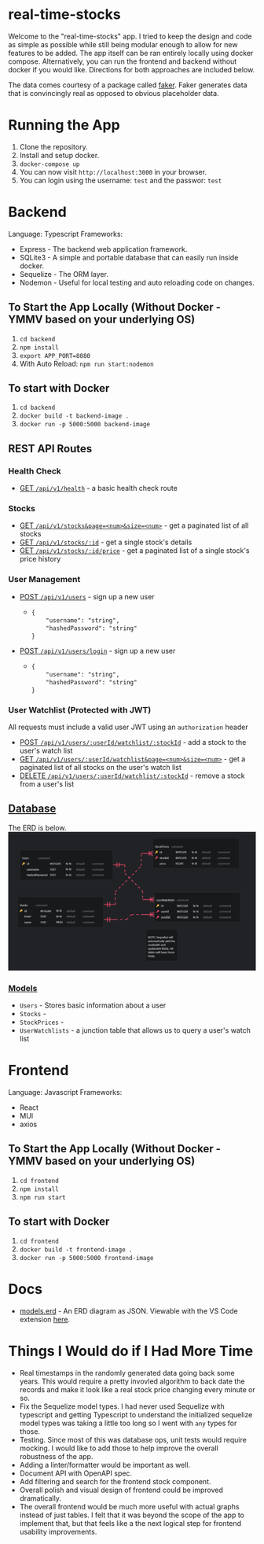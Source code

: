 # real-time-stocks
Welcome to the "real-time-stocks" app. I tried to keep the design and code as simple as possible while still being modular enough to allow for new features to be added. The app itself can be ran entirely locally using docker compose. Alternatively, you can run the frontend and backend without docker if you would like. Directions for both approaches are included below.

The data comes courtesy of a package called [faker](https://www.npmjs.com/package/@faker-js/faker). Faker generates data that is convincingly real as opposed to obvious placeholder data.

# Running the App
1. Clone the repository.
2. Install and setup docker.
3. `docker-compose up`
4. You can now visit `http://localhost:3000` in your browser.
5. You can login using the username: `test` and the passwor: `test`

# Backend
Language: Typescript
Frameworks: 
- Express - The backend web application framework.
- SQLite3 - A simple and portable database that can easily run inside docker.
- Sequelize - The ORM layer.
- Nodemon - Useful for local testing and auto reloading code on changes.

## To Start the App Locally (Without Docker - YMMV based on your underlying OS)
1. `cd backend`
2. `npm install`
3. `export APP_PORT=8080`
4. With Auto Reload: `npm run start:nodemon`

## To start with Docker
1. `cd backend`
2. `docker build -t backend-image .`
3. `docker run -p 5000:5000 backend-image`

## REST API Routes
### Health Check
- [GET `/api/v1/health`](backend/src/routes/health/get.ts) - a basic health check route

### Stocks
- [GET `/api/v1/stocks&page=<num>&size=<num>`]() - get a paginated list of all stocks
- [GET `/api/v1/stocks/:id`]() - get a single stock's details
- [GET `/api/v1/stocks/:id/price`]() - get a paginated list of a single stock's price history

### User Management
- [POST `/api/v1/users`]() - sign up a new user
  - ```
    {
        "username": "string",
        "hashedPassword": "string"
    }
    ```
- [POST `/api/v1/users/login`]() - sign up a new user
  - ```
    {
        "username": "string",
        "hashedPassword": "string"
    }
    ```

### User Watchlist (Protected with JWT)
All requests must include a valid user JWT using an `authorization` header
- [POST `/api/v1/users/:userId/watchlist/:stockId`]() - add a stock to the user's watch list
- [GET `/api/v1/users/:userId/watchlist&page=<num>&size=<num>`]() - get a paginated list of all stocks on the user's watch list
- [DELETE `/api/v1/users/:userId/watchlist/:stockId`]() - remove a stock from a user's list

## [Database](backend/src/database/)
The ERD is below.
![ERD](docs/erd.png)

### [Models](backend/src/database/models/)
- `Users` - Stores basic information about a user
- `Stocks` -
- `StockPrices` - 
- `UserWatchlists` - a junction table that allows us to query a user's watch list

# Frontend
Language: Javascript
Frameworks: 
- React
- MUI
- axios

## To Start the App Locally (Without Docker - YMMV based on your underlying OS)
1. `cd frontend`
2. `npm install`
3. `npm run start`

## To start with Docker
1. `cd frontend`
2. `docker build -t frontend-image .`
3. `docker run -p 5000:5000 frontend-image`

# Docs
- [models.erd](docs/models.erc) - An ERD diagram as JSON. Viewable with the VS Code extension [here](https://marketplace.visualstudio.com/items?itemName=dineug.vuerd-vscode).

# Things I Would do if I Had More Time
- Real timestamps in the randomly generated data going back some years. This would require a pretty invovled algorithm to back date the records and make it look like a real stock price changing every minute or so.
- Fix the Sequelize model types. I had never used Sequelize with typescript and getting Typescript to understand the initialized sequelize model types was taking a little too long so I went with `any` types for those.
- Testing. Since most of this was database ops, unit tests would require mocking. I would like to add those to help improve the overall robustness of the app.
- Adding a linter/formatter would be important as well.
- Document API with OpenAPI spec.
- Add filtering and search for the frontend stock component.
- Overall polish and visual design of frontend could be improved dramatically.
- The overall frontend would be much more useful with actual graphs instead of just tables. I felt that it was beyond the scope of the app to implement that, but that feels like a the next logical step for frontend usability improvements.